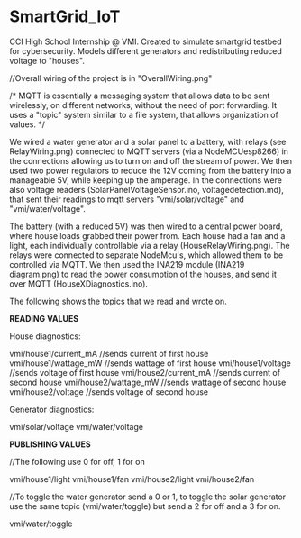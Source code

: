 # SmartGrid_IoT
CCI High School Internship @ VMI. Created to simulate smartgrid testbed for cybersecurity.
Models different generators and redistributing reduced voltage to "houses".

//Overall wiring of the project is in "OverallWiring.png"

/*
MQTT is essentially a messaging system that allows data to be sent wirelessly, on different networks, without the need of port forwarding. It uses a "topic" system similar to a file system, that allows organization of values. 
*/

We wired a water generator and a solar panel to a battery, with relays (see RelayWiring.png) connected to MQTT servers (via a NodeMCUesp8266) in the connections allowing us to turn on and off the stream of power. We then used two power regulators to reduce the 12V coming from the battery into a manageable 5V, while keeping up the amperage. In the connections were also voltage readers (SolarPanelVoltageSensor.ino, voltagedetection.md), that sent their readings to mqtt servers "vmi/solar/voltage" and "vmi/water/voltage".

The battery (with a reduced 5V) was then wired to a central power board, where house loads grabbed their power from. Each house had a fan and a light, each individually controllable via a relay (HouseRelayWiring.png). The relays were connected to separate NodeMcu's, which allowed them to be controlled via MQTT. We then used the INA219 module (INA219 diagram.png) to read the power consumption of the houses, and send it over MQTT (HouseXDiagnostics.ino). 


The following shows the topics that we read and wrote on.



**READING VALUES**

House diagnostics:

vmi/house1/current_mA //sends current of first house
vmi/house1/wattage_mW //sends wattage of first house
vmi/house1/voltage //sends voltage of first house
vmi/house2/current_mA //sends current of second house
vmi/house2/wattage_mW //sends wattage of second house
vmi/house2/voltage //sends voltage of second house

Generator diagnostics:

vmi/solar/voltage
vmi/water/voltage


**PUBLISHING VALUES**

//The following use 0 for off, 1 for on

vmi/house1/light 
vmi/house1/fan
vmi/house2/light 
vmi/house2/fan

//To toggle the water generator send a 0 or 1, to toggle the solar generator use the same topic (vmi/water/toggle) but send a 2 for off and a 3 for on.

vmi/water/toggle


